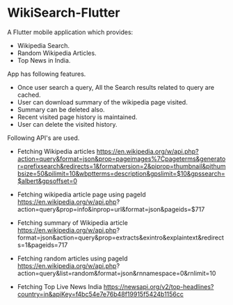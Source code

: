 # WikiSearch-Flutter

A Flutter mobile application which provides:
  *  Wikipedia Search.
  *  Random Wikipedia Articles.
  *  Top News in India.

App has following features.
  * Once user search a query, All the Search results related to query are cached.
  * User can download summary of the wikipedia page visited.
  * Summary can be deleted also.
  * Recent visited page history is maintained.
  * User can delete the visited history.

Following API's are used.
  * Fetching Wikipedia articles
      https://en.wikipedia.org/w/api.php?action=query&format=json&prop=pageimages%7Cpageterms&generator=prefixsearch&redirects=1&formatversion=2&piprop=thumbnail&pithumbsize=50&pilimit=10&wbptterms=description&gpslimit=$10&gpssearch=$albert&gpsoffset=0
      
  * Fetching wikipedia article page using pageId
      https://en.wikipedia.org/w/api.php?
      action=query&prop=info&inprop=url&format=json&pageids=$717
      
  * Fetching summary of Wikipedia article 
      https://en.wikipedia.org/w/api.php?
      format=json&action=query&prop=extracts&exintro&explaintext&redirects=1&pageids=717
     
  * Fetching random articles using pageId
      https://en.wikipedia.org/w/api.php?
      action=query&list=random&format=json&rnnamespace=0&rnlimit=10
      
  * Fetching Top Live News India
      https://newsapi.org/v2/top-headlines?country=in&apiKey=f4bc54e7e76b48f19915f5424b1156cc
